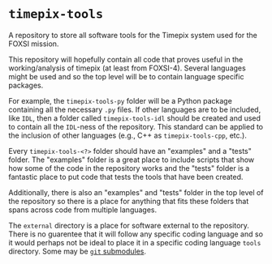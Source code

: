 # `timepix-tools`

A repository to store all software tools for the Timepix system used for the FOXSI mission.

This repository will hopefully contain all code that proves useful in the working/analysis of timepix (at least from FOXSI-4). Several languages might be used and so the top level will be to contain language specific packages.

For example, the `timepix-tools-py` folder will be a Python package containing all the necessary `.py` files. If other languages are to be included, like `IDL`, then a folder called `timepix-tools-idl` should be created and used to contain all the `IDL`-ness of the repository. This standard can be applied to the inclusion of other languages (e.g., C++ as `timepix-tools-cpp`, etc.).

Every `timepix-tools-<?>` folder should have an "examples" and a "tests" folder. The "examples" folder is a great place to include scripts that show how some of the code in the repository works and the "tests" folder is a fantastic place to put code that tests the tools that have been created.

Additionally, there is also an "examples" and "tests" folder in the top level of the repository so there is a place for anything that fits these folders that spans across code from multiple languages.

The `external` directory is a place for software external to the repository. There is no guarentee that it will follow any specific coding language and so it would perhaps not be ideal to place it in a specific coding language `tools` directory. Some may be [`git` submodules](https://git-scm.com/book/en/v2/Git-Tools-Submodules).
